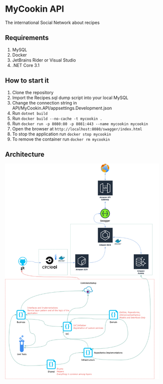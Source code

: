 # MyCookin API
The international Social Network about recipes

## Requirements
1. MySQL
2. Docker
3. JetBrains Rider or Visual Studio
4. .NET Core 3.1

## How to start it
1. Clone the repository
2. Import the Recipes.sql dump script into your local MySQL
3. Change the connection string in API/MyCookin.API/appsettings.Development.json
4. Run `dotnet build`
5. Run `docker build --no-cache -t mycookin .`
6. Run `docker run -p 8080:80 -p 8081:443 --name mycookin mycookin`
7. Open the browser at `http://localhost:8080/swagger/index.html`
8. To stop the application run `docker stop mycookin`
9. To remove the container run `docker rm mycookin`

## Architecture
![MyCookin Architecture](/Docs/mycookin-architecture.png)
